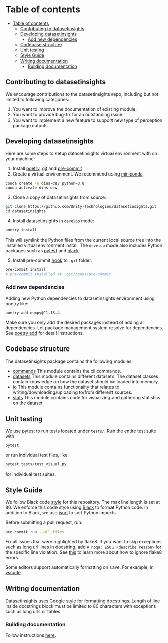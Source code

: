 # Table of contents

- [Table of contents](#table-of-contents)
  - [Contributing to datasetinsights](#contributing-to-datasetinsights)
  - [Developing datasetinsights](#developing-datasetinsights)
    - [Add new dependencies](#add-new-dependencies)
  - [Codebase structure](#codebase-structure)
  - [Unit testing](#unit-testing)
  - [Style Guide](#style-guide)
  - [Writing documentation](#writing-documentation)
    - [Building documentation](#building-documentation)

## Contributing to datasetinsights

We encourage contributions to the datasetinsights repo, including but not limited to following categories:

1. You want to improve the documentation of existing module.
2. You want to provide bug-fix for an outstanding issue.
3. You want to implement a new feature to support new type of perception package outputs.

## Developing datasetinsights

Here are some steps to setup datasetinsights virtual environment with on your machine:

1. Install [poetry](https://python-poetry.org/), [git](https://git-scm.com/) and [pre-commit](https://pre-commit.com/)
2. Create a virtual environment. We recommend using [miniconda](https://docs.conda.io/en/latest/miniconda.html)

```bash
conda create -n dins-dev python=3.8
conda activate dins-dev
```

3. Clone a copy of datasetinsights from source:

```bash
git clone https://github.com/Unity-Technologies/datasetinsights.git
cd datasetinsights
```

4. Install datasetinsights in `develop` mode:

```bash
poetry install
```

This will symlink the Python files from the current local source tree into the installed virtual environment install.
The `develop` mode also includes Python packages such as [pytest](https://docs.pytest.org/en/latest/) and [black](https://black.readthedocs.io/en/stable/).

5. Install pre-commit [hook](https://pre-commit.com/#3-install-the-git-hook-scripts) to `.git` folder.

```bash
pre-commit install
# pre-commit installed at .git/hooks/pre-commit
```

### Add new dependencies

Adding new Python dependencies to datasetinsights environment using poetry like:

```bash
poetry add numpy@^1.18.4
```

Make sure you only add the desired packages instead of adding all dependencies.
Let package management system resolve for dependencies.
See [poetry add](https://python-poetry.org/docs/cli/#add) for detail instructions.

## Codebase structure

The datasetinsights package contains the following modules:

- [commands](datasetinsights/commands) This module contains the cli commands.
- [datasets](datasetinsights/datasets) This module contains different datasets. The dataset classes contain knowledge on how the dataset should be loaded into memory.
- [io](datasetinsights/io) This module contains functionality that relates to writing/downloading/uploading to/from different sources.
- [stats](datasetinsights/stats) This module contains code for visualizing and gathering statistics on the dataset

## Unit testing

We use [pytest](https://docs.pytest.org/en/latest/) to run tests located under `tests/`. Run the entire test suite with

```bash
pytest
```

or run individual test files, like:

```bash
pytest tests/test_visual.py
```

for individual test suites.

## Style Guide

We follow Black code [style](https://black.readthedocs.io/en/stable/the_black_code_style.html) for this repository.
The max line length is set at 80.
We enforce this code style using [Black](https://black.readthedocs.io/en/stable/) to format Python code.
In addition to Black, we use [isort](https://github.com/timothycrosley/isort) to sort Python imports.

Before submitting a pull request, run:

```bash
pre-commit run --all-files
```

Fix all issues that were highlighted by flake8. If you want to skip exceptions such as long url lines in docstring, add `# noqa: E501 <describe reason>` for the specific line violation. See [this](https://flake8.pycqa.org/en/3.1.1/user/ignoring-errors.html) to learn more about how to ignore flake8 errors.

Some editors support automatically formatting on save. For example, in [vscode](https://code.visualstudio.com/docs/python/editing#_formatting)

## Writing documentation

Datasetinsights uses [Google style](http://sphinxcontrib-napoleon.readthedocs.io/en/latest/example_google.html) for formatting docstrings.
Length of line inside docstrings block must be limited to 80 characters with exceptions such as long urls or tables.

### Building documentation

Follow instructions [here](docs/README.md).
